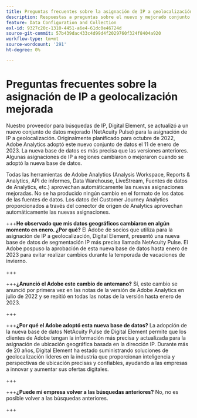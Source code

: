 ```yaml
---
title: Preguntas frecuentes sobre la asignación de IP a geolocalización mejorada
description: Respuestas a preguntas sobre el nuevo y mejorado conjunto de datos (NetAcuity Pulse) para la asignación de IP a geolocalización.
feature: Data Configuration and Collection
exl-id: 9327c20c-1310-4451-a6e4-61dc0e46724d
source-git-commit: 57b439dac433c4d99d4f2029760f324f8404a920
workflow-type: tm+mt
source-wordcount: '291'
ht-degree: 0%

---
```


# Preguntas frecuentes sobre la asignación de IP a geolocalización mejorada

Nuestro proveedor para búsquedas de IP, Digital Element, se actualizó a un nuevo conjunto de datos mejorado (NetAcuity Pulse) para la asignación de IP a geolocalización. Originalmente planificado para octubre de 2022, Adobe Analytics adoptó este nuevo conjunto de datos el 11 de enero de 2023. La nueva base de datos es más precisa que las versiones anteriores. Algunas asignaciones de IP a regiones cambiaron o mejoraron cuando se adoptó la nueva base de datos.

Todas las herramientas de Adobe Analytics (Analysis Workspace, Reports &amp; Analytics, API de informes, Data Warehouse, LiveStream, Fuentes de datos de Analytics, etc.) aprovechan automáticamente las nuevas asignaciones mejoradas. No se ha producido ningún cambio en el formato de los datos de las fuentes de datos. Los datos del Customer Journey Analytics proporcionados a través del conector de origen de Analytics aprovechan automáticamente las nuevas asignaciones.

+++**He observado que mis datos geográficos cambiaron en algún momento en enero.  ¿Por qué?**
El Adobe de socios que utiliza para la asignación de IP a geolocalización, Digital Element, presentó una nueva base de datos de segmentación IP más precisa llamada NetAcuity Pulse. El Adobe pospuso la aprobación de esta nueva base de datos hasta enero de 2023 para evitar realizar cambios durante la temporada de vacaciones de invierno.

+++

+++**¿Anunció el Adobe este cambio de antemano?**
Sí, este cambio se anunció por primera vez en las notas de la versión de Adobe Analytics en julio de 2022 y se repitió en todas las notas de la versión hasta enero de 2023.

+++

+++**¿Por qué el Adobe adoptó esta nueva base de datos?**
La adopción de la nueva base de datos NetAcuity Pulse de Digital Element permite que los clientes de Adobe tengan la información más precisa y actualizada para la asignación de ubicación geográfica basada en la dirección IP. Durante más de 20 años, Digital Element ha estado suministrando soluciones de geolocalización líderes en la industria que proporcionan inteligencia y perspectivas de ubicación precisas y confiables, ayudando a las empresas a innovar y aumentar sus ofertas digitales.

+++

+++**¿Puede mi empresa volver a las búsquedas anteriores?**
No, no es posible volver a las búsquedas anteriores.

+++
